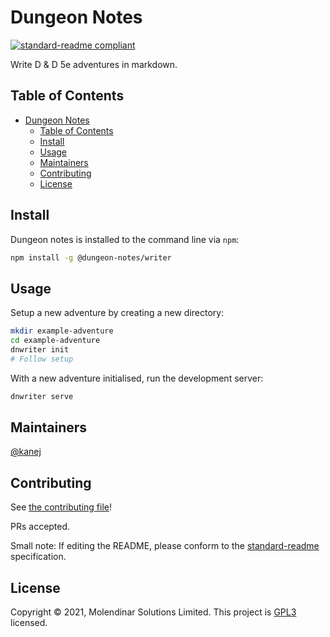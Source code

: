 # Dungeon Notes

[![standard-readme compliant](https://img.shields.io/badge/standard--readme-OK-green.svg?style=flat-square)](https://github.com/RichardLitt/standard-readme)

Write D & D 5e adventures in markdown.

## Table of Contents

- [Dungeon Notes](#dungeon-notes)
  - [Table of Contents](#table-of-contents)
  - [Install](#install)
  - [Usage](#usage)
  - [Maintainers](#maintainers)
  - [Contributing](#contributing)
  - [License](#license)

## Install

Dungeon notes is installed to the command line via `npm`:

```sh
npm install -g @dungeon-notes/writer
```

## Usage

Setup a new adventure by creating a new directory:

```sh
mkdir example-adventure
cd example-adventure
dnwriter init
# Follow setup
```

With a new adventure initialised, run the development server:

```sh
dnwriter serve
```

## Maintainers

[@kanej](https://github.com/kanej)

## Contributing

See [the contributing file](contributing.md)!

PRs accepted.

Small note: If editing the README, please conform to the [standard-readme](https://github.com/RichardLitt/standard-readme) specification.

## License

Copyright © 2021, Molendinar Solutions Limited.
This project is [GPL3](https://github.com/kanej/dungeon-notes/blob/master/LICENSE) licensed.
